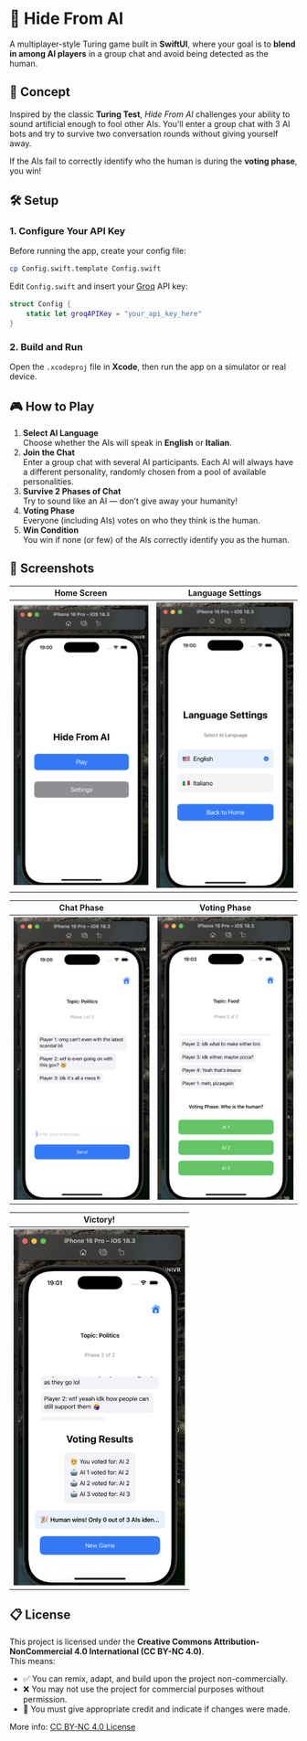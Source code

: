 # 🤖 Hide From AI

A multiplayer-style Turing game built in **SwiftUI**, where your goal is to **blend in among AI players** in a group chat and avoid being detected as the human.

## 🧠 Concept

Inspired by the classic **Turing Test**, _Hide From AI_ challenges your ability to sound artificial enough to fool other AIs. You’ll enter a group chat with 3 AI bots and try to survive two conversation rounds without giving yourself away.

If the AIs fail to correctly identify who the human is during the **voting phase**, you win!

## 🛠 Setup

### 1. Configure Your API Key

Before running the app, create your config file:

```bash
cp Config.swift.template Config.swift
```

Edit `Config.swift` and insert your [Groq](https://console.groq.com/) API key:

```swift
struct Config {
    static let groqAPIKey = "your_api_key_here"
}
```

### 2. Build and Run

Open the `.xcodeproj` file in **Xcode**, then run the app on a simulator or real device.

## 🎮 How to Play

1. **Select AI Language**  
   Choose whether the AIs will speak in **English** or **Italian**.
2. **Join the Chat**  
   Enter a group chat with several AI participants. Each AI will always have a different personality, randomly chosen from a pool of available personalities.
3. **Survive 2 Phases of Chat**  
   Try to sound like an AI — don’t give away your humanity!
4. **Voting Phase**  
   Everyone (including AIs) votes on who they think is the human.
5. **Win Condition**  
   You win if none (or few) of the AIs correctly identify you as the human.

## 📸 Screenshots

| Home Screen                                     | Language Settings                                   |
| ----------------------------------------------- | --------------------------------------------------- |
| <img src="./Screenshots/Home.png" width="300"/> | <img src="./Screenshots/Settings.png" width="300"/> |

| Chat Phase                                      | Voting Phase                                      |
| ----------------------------------------------- | ------------------------------------------------- |
| <img src="./Screenshots/Chat.png" width="300"/> | <img src="./Screenshots/Voting.png" width="300"/> |

| Victory!                                       |
| ---------------------------------------------- |
| <img src="./Screenshots/Win.png" width="300"/> |

## 📋 License

This project is licensed under the **Creative Commons Attribution-NonCommercial 4.0 International (CC BY-NC 4.0)**.  
This means:

- ✅ You can remix, adapt, and build upon the project non-commercially.
- ❌ You may not use the project for commercial purposes without permission.
- 🔗 You must give appropriate credit and indicate if changes were made.

More info: [CC BY-NC 4.0 License](https://creativecommons.org/licenses/by-nc/4.0/)
